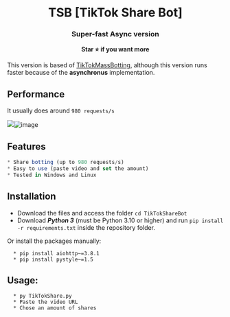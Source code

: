 <h1 align="center">TSB [TikTok Share Bot]</h1>
<h3 align="center">Super-fast Async version</h3>

<p align='center'>
  <b>Star ⭐ if you want more</b><br>
</p>

This version is based of [TikTokMassBotting](https://github.com/Wizz1337/TikTokMassBotting), although this version runs faster because of the **asynchronus** implementation.

## Performance
It usually does around `980 requests/s`

<img src="blob:chrome-untrusted://media-app/ad6ca374-7aeb-4a12-8103-1f660d077d52"/>![image](https://user-images.githubusercontent.com/16353807/165243047-0b12a50d-09c0-4af1-ae14-bf79c9f6acb4.png)

## Features

```js
* Share botting (up to 980 requests/s)
* Easy to use (paste video and set the amount)
* Tested in Windows and Linux
```

## Installation
* Download the files and access the folder `cd TikTokShareBot`
* Download _**Python 3**_ (must be Python 3.10 or higher) and run `pip install -r requirements.txt` inside the repository folder.

Or install the packages manually:
```
  * pip install aiohttp~=3.8.1
  * pip install pystyle~=1.5
```

## Usage:

```
  * py TikTokShare.py
  * Paste the video URL
  * Chose an amount of shares
```
